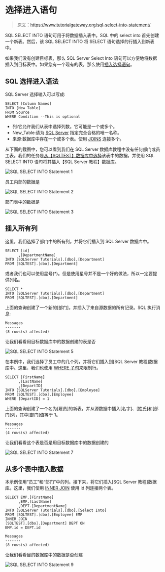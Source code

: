 # 选择进入语句

> 原文：<https://www.tutorialgateway.org/sql-select-into-statement/>

SQL SELECT INTO 语句可用于将数据插入表中。SQL 中的 select into 首先创建一个新表。然后，该 SQL SELECT INTO 将 SELECT 语句选择的行插入到新表中。

如果我们没有创建目标表，那么 SQL Server Select Into 语句可以方便地将数据插入到目标表中。如果您有一个现有的表，那么使用[插入选择语句](https://www.tutorialgateway.org/sql-insert-into-select-statement/)。

## SQL 选择进入语法

SQL Server 选择输入可以写成:

```
SELECT [Column Names]
INTO [New_Table]
FROM Source
WHERE Condition --This is optional
```

*   列:它允许我们从表中选择列数。它可能是一个或多个。
*   New_Table:请为 [SQL Server](https://www.tutorialgateway.org/sql/) 指定完全合格的唯一名称。
*   来源:数据库中存在一个或多个表。使用 [JOINS](https://www.tutorialgateway.org/sql-joins/) 连接多个。

从下面的截图中，您可以看到我们在 SQL Server 数据库教程中没有任何部门或员工表。我们的任务是[从【SQLTEST】数据库中选择](https://www.tutorialgateway.org/sql-select-statement/)该表中的数据，并使用 SQL SELECT INTO 语句将其插入【SQL Server 教程】数据库。

![SQL SELECT INTO Statement 1](img/3ada0684f4b4b13d01f24ba7ffd7bd45.png)

员工内部的数据是

![SQL SELECT INTO Statement 2](img/0818dbcbb8a8dbe7dd9cff0fa2bed373.png)

部门表中的数据是

![SQL SELECT INTO Statement 3](img/aff47d2ce5cff6a22067a68da5303b1c.png)

## 插入所有列

这里，我们选择了部门中的所有列，并将它们插入到 SQL Server 数据库中。

```
SELECT [id]
      ,[DepartmentName]
INTO [SQLServer Tutorials].[dbo].[Department]
FROM [SQLTEST].[dbo].[Department]
```

或者我们也可以使用星号(*)。但是使用星号并不是一个好的做法，所以一定要提供列名。

```
SELECT *
INTO [SQLServer Tutorials].[dbo].[Department]
FROM [SQLTEST].[dbo].[Department]
```

上面的查询创建了一个新的[部门]，并插入了来自源数据的所有记录。SQL 执行消息:

```
Messages
-------
(8 rows(s) affected)
```

让我们看看用目标数据库中的数据创建的表是否

![SQL SELECT INTO Statement 5](img/4e432e3927f1f9eccc23253c212c75e5.png)

在本例中，我们选择了员工中的几个列，并将它们插入到[SQL Server 教程]数据库中。这里，我们也使用 [WHERE 子句](https://www.tutorialgateway.org/sql-where-clause/)来限制行。

```
SELECT [FirstName]
      ,[LastName]
      ,[DepartID]
INTO [SQLServer Tutorials].[dbo].[Employee]
FROM [SQLTEST].[dbo].[Employee]
WHERE [DepartID] = 1
```

上面的查询创建了一个名为[雇员]的新表，并从源数据中插入[名字]、[姓氏]和[部门]列，其中[部门]值等于 1。

```
Messages
-------
(4 rows(s) affected)
```

让我们看看这个表是否是用目标数据库中的数据创建的

![SQL SELECT INTO Statement 7](img/1406c5262421f166dc13af9de14909ff.png)

## 从多个表中插入数据

本示例使用“员工”和“部门”中的列。接下来，将它们插入[SQL Server 教程]数据库。这里，我们使用 [INNER JOIN](https://www.tutorialgateway.org/sql-inner-join/) 使用 id 列连接两个表。

```
SELECT EMP.[FirstName]
      ,EMP.[LastName]
      ,DEPT.[DepartmentName]
INTO [SQLServer Tutorials].[dbo].[Select Into]
FROM [SQLTEST].[dbo].[Employee] EMP
INNER JOIN
[SQLTEST].[dbo].[Department] DEPT ON
EMP.id = DEPT.id
```

```
Messages
-------
(8 rows(s) affected)
```

让我们看看目的数据库中的数据是否创建

![SQL SELECT INTO Statement 9](img/0994b13f52a1de951b975dbf8e22790e.png)